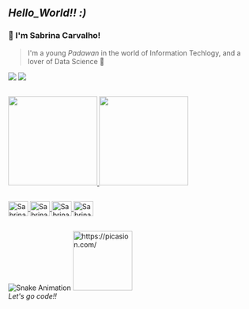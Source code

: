 ## ***Hello_World!! :)***
### 🖖 I'm Sabrina Carvalho!
> I'm a young *Padawan* in the world of Information Techlogy, and a lover of Data Science 💖

<div>
  <a href="https://www.linkedin.com/in/hello-sabrinacarvalho" target="_blank"><img src="https://img.shields.io/badge/LinkedIn-0077B5?style=for-the-badge&logo=linkedin&logoColor=white" target="_blank"></a>
  <a href="mailto:hello.sabrinacarvalho@gmail.com" target="_blank"><img src="https://img.shields.io/badge/Gmail-D14836?style=for-the-badge&logo=gmail&logoColor=white" target="_blank"></a>
  </div>
  
##

<div>
  <a href="https://github.com/Sabrina-Carvalho">
  <img height="180em" src="https://github-readme-stats.vercel.app/api?username=Sabrina-Carvalho&show_icons=true&theme=onedark&include_all_commits=true&count_private=true&hide_border=default"/>
  <img height="180em" src="https://github-readme-stats.vercel.app/api/top-langs/?username=Sabrina-Carvalho&layout=compact&langs_count=16&theme=onedark&hide_border=default"/>
</div>

 ##
  
<a href="https://github.com/Sabrina-Carvalho/github-readme-stats">
<img align="center" alt="Sabrina-git" height="30" width="40" src="https://cdn.jsdelivr.net/gh/devicons/devicon/icons/git/git-original.svg" />
<img align="center" alt="Sabrina-git" height="30" width="40" src="https://cdn.jsdelivr.net/gh/devicons/devicon/icons/markdown/markdown-original.svg" />
<img align="center" alt="Sabrina-git" height="30" width="40" src="https://cdn.jsdelivr.net/gh/devicons/devicon/icons/mysql/mysql-original-wordmark.svg" />
<img align="center" alt="Sabrina-git" height="30" width="40" src="https://cdn.jsdelivr.net/gh/devicons/devicon/icons/vscode/vscode-original.svg" />
</a>

  ##

 ![Snake Animation](https://github.com/Sabrina-Carvalho)
<a href="https://picasion.com/"><img src="https://i.picasion.com/pic91/38ac53108de86d9bc1fb552d64aff103.gif" width="120" height="120" border="0" alt="https://picasion.com/" /></a><br />
 *Let's go code!!*
